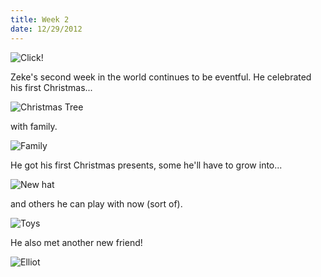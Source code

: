 ```yaml
---
title: Week 2
date: 12/29/2012
---
```


![Click!](https://lh5.googleusercontent.com/-G8Bxa8oANNk/UOIvv2ATvKI/AAAAAAAAJh8/NYQxgjib89w/w577-h576-p-k/Zeek%2BWeek%2B2%2BGraphic.jpg)

Zeke's second week in the world continues to be eventful. He celebrated his first Christmas...

![Christmas Tree](https://lh4.googleusercontent.com/-qmKnr_tixWE/UN9mf82Ow1I/AAAAAAAAJeo/24EeRZrSy58/s672/DSC_6462.JPG)

with family.

![Family](https://lh6.googleusercontent.com/-7iqRgDNozLs/UN9mp357x1I/AAAAAAAAJf4/XbdhgdphlWc/s895/DSC_6518.JPG)

He got his first Christmas presents, some he'll have to grow into...

![New hat](https://lh6.googleusercontent.com/-QQsaUxCc-AI/UN9mo7wEnNI/AAAAAAAAJfw/gmBQ29ZrApo/s1011/DSC_6509.JPG)

and others he can play with now (sort of).

![Toys](https://lh6.googleusercontent.com/-7ZGMGJiQBzo/UN9muYb66sI/AAAAAAAAJgg/2DB771sqRSE/s1011/DSC_6549.JPG)

He also met another new friend!

![Elliot](https://lh6.googleusercontent.com/-5ou6YDLdUrs/UN9mxtFzIOI/AAAAAAAAJg4/xG_PakqSRLc/s1011/DSC_6575.JPG)
